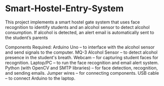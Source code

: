 # Smart-Hostel-Entry-System
This project implements a smart hostel gate system that uses face recognition to identify students and an alcohol sensor to detect alcohol consumption. If alcohol is detected, an alert email is automatically sent to the student’s parents

Components Required: Arduino Uno – to interface with the alcohol sensor and send signals to the computer. 
MQ-3 Alcohol Sensor – to detect alcohol presence in the student's breath.
Webcam – for capturing student faces for recognition.
Laptop/PC – to run the face recognition and email alert system.
Python (with OpenCV and SMTP libraries) – for face detection, recognition, and sending emails. 
Jumper wires – for connecting components. USB cable – to connect Arduino to the laptop.
